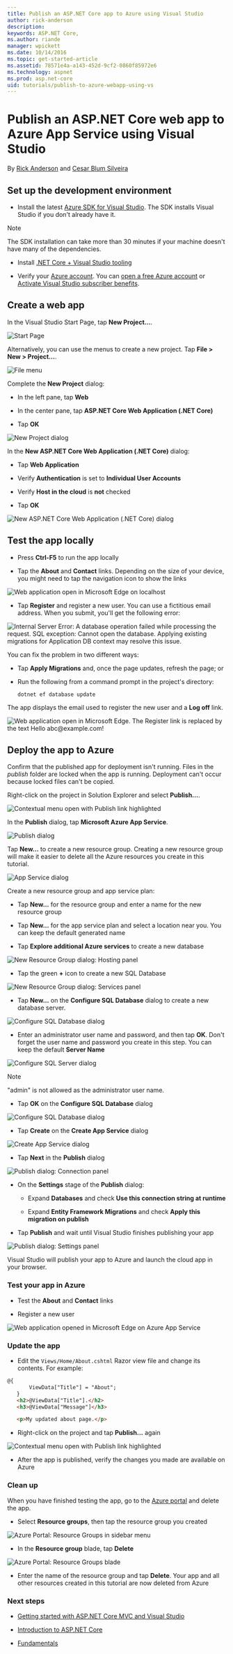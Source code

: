 ```yaml
---
title: Publish an ASP.NET Core app to Azure using Visual Studio
author: rick-anderson
description: 
keywords: ASP.NET Core,
ms.author: riande
manager: wpickett
ms.date: 10/14/2016
ms.topic: get-started-article
ms.assetid: 78571e4a-a143-452d-9cf2-0860f85972e6
ms.technology: aspnet
ms.prod: asp.net-core
uid: tutorials/publish-to-azure-webapp-using-vs
---
```

# Publish an ASP.NET Core web app to Azure App Service using Visual Studio

By [Rick Anderson](https://twitter.com/RickAndMSFT) and [Cesar Blum Silveira](https://github.com/cesarbs)

## Set up the development environment

* Install the latest [Azure SDK for Visual Studio](https://www.visualstudio.com/vs/azure-tools/). The SDK installs Visual Studio if you don't already have it.

> [!NOTE]
> The SDK installation can take more than 30 minutes if your machine doesn't have many of the dependencies.

* Install [.NET Core + Visual Studio tooling](https://www.microsoft.com/net/core)

* Verify your [Azure account](https://portal.azure.com/). You can [open a free Azure account](https://azure.microsoft.com/pricing/free-trial/) or [Activate Visual Studio subscriber benefits](https://azure.microsoft.com/pricing/member-offers/msdn-benefits-details/).

## Create a web app

In the Visual Studio Start Page, tap **New Project...**.

![Start Page](publish-to-azure-webapp-using-vs/_static/new_project.png)

Alternatively, you can use the menus to create a new project. Tap **File > New > Project...**.

![File menu](publish-to-azure-webapp-using-vs/_static/alt_new_project.png)

Complete the **New Project** dialog:

* In the left pane, tap **Web**

* In the center pane, tap **ASP.NET Core Web Application (.NET Core)**

* Tap **OK**

![New Project dialog](publish-to-azure-webapp-using-vs/_static/new_prj.png)

In the **New ASP.NET Core Web Application (.NET Core)** dialog:

* Tap **Web Application**

* Verify **Authentication** is set to **Individual User Accounts**

* Verify **Host in the cloud** is **not** checked

* Tap **OK**

![New ASP.NET Core Web Application (.NET Core) dialog](publish-to-azure-webapp-using-vs/_static/noath.png)

## Test the app locally

* Press **Ctrl-F5** to run the app locally

* Tap the **About** and **Contact** links. Depending on the size of your device, you might need to tap the navigation icon to show the links

![Web application open in Microsoft Edge on localhost](publish-to-azure-webapp-using-vs/_static/show.png)

* Tap **Register** and register a new user. You can use a fictitious email address. When you submit, you'll get the following error:

![Internal Server Error: A database operation failed while processing the request. SQL exception: Cannot open the database. Applying existing migrations for Application DB context may resolve this issue.](publish-to-azure-webapp-using-vs/_static/mig.png)

You can fix the problem in two different ways:

* Tap **Apply Migrations** and, once the page updates, refresh the page; or

* Run the following from a command prompt in the project's directory:

  <!-- literal_block {"ids": [], "xml:space": "preserve"} -->

  ```
  dotnet ef database update
     ```

The app displays the email used to register the new user and a **Log off** link.

![Web application open in Microsoft Edge. The Register link is replaced by the text Hello abc@example.com!](publish-to-azure-webapp-using-vs/_static/hello.png)

## Deploy the app to Azure

Confirm that the published app for deployment isn't running. Files in the *publish* folder are locked when the app is running. Deployment can't occur because locked files can't be copied.

Right-click on the project in Solution Explorer and select **Publish...**.

![Contextual menu open with Publish link highlighted](publish-to-azure-webapp-using-vs/_static/pub.png)

In the **Publish** dialog, tap **Microsoft Azure App Service**.

![Publish dialog](publish-to-azure-webapp-using-vs/_static/maas1.png)

Tap **New...** to create a new resource group. Creating a new resource group will make it easier to delete all the Azure resources you create in this tutorial.

![App Service dialog](publish-to-azure-webapp-using-vs/_static/newrg1.png)

Create a new resource group and app service plan:

* Tap **New...** for the resource group and enter a name for the new resource group

* Tap **New...** for the  app service plan and select a location near you. You can keep the default generated name

* Tap **Explore additional Azure services** to create a new database

![New Resource Group dialog: Hosting panel](publish-to-azure-webapp-using-vs/_static/cas.png)

* Tap the green **+** icon to create a new SQL Database

![New Resource Group dialog: Services panel](publish-to-azure-webapp-using-vs/_static/sql.png)

* Tap **New...** on the **Configure SQL Database** dialog to create a new database server.

![Configure SQL Database dialog](publish-to-azure-webapp-using-vs/_static/conf.png)

* Enter an administrator user name and password, and then tap **OK**. Don't forget the user name and password you create in this step. You can keep the default **Server Name**

![Configure SQL Server dialog](publish-to-azure-webapp-using-vs/_static/conf_servername.png)

> [!NOTE]
> "admin" is not allowed as the administrator user name.

* Tap **OK** on the  **Configure SQL Database** dialog

![Configure SQL Database dialog](publish-to-azure-webapp-using-vs/_static/conf_final.png)

* Tap **Create** on the **Create App Service** dialog

![Create App Service dialog](publish-to-azure-webapp-using-vs/_static/create_as.png)

* Tap **Next** in the **Publish** dialog

![Publish dialog: Connection panel](publish-to-azure-webapp-using-vs/_static/pubc.png)

* On the **Settings** stage of the **Publish** dialog:

  * Expand **Databases** and check **Use this connection string at runtime**

  * Expand **Entity Framework Migrations** and check **Apply this migration on publish**

* Tap **Publish** and wait until Visual Studio finishes publishing your app

![Publish dialog: Settings panel](publish-to-azure-webapp-using-vs/_static/pubs.png)

Visual Studio will publish your app to Azure and launch the cloud app in your browser.

### Test your app in Azure

* Test the **About** and **Contact** links

* Register a new user

![Web application opened in Microsoft Edge on Azure App Service](publish-to-azure-webapp-using-vs/_static/final.png)

### Update the app

* Edit the `Views/Home/About.cshtml` Razor view file and change its contents. For example:

<!-- literal_block {"ids": [], "linenos": false, "xml:space": "preserve", "language": "html", "highlight_args": {"hl_lines": [7]}} -->

```html
@{
       ViewData["Title"] = "About";
   }
   <h2>@ViewData["Title"].</h2>
   <h3>@ViewData["Message"]</h3>

   <p>My updated about page.</p>
   ```

* Right-click on the project and tap **Publish...** again

![Contextual menu open with Publish link highlighted](publish-to-azure-webapp-using-vs/_static/pub.png)

* After the app is published, verify the changes you made are available on Azure

### Clean up

When you have finished testing the app, go to the [Azure portal](https://portal.azure.com/) and delete the app.

* Select **Resource groups**, then tap the resource group you created

![Azure Portal: Resource Groups in sidebar menu](publish-to-azure-webapp-using-vs/_static/portalrg.png)

* In the **Resource group** blade, tap **Delete**

![Azure Portal: Resource Groups blade](publish-to-azure-webapp-using-vs/_static/rgd.png)

* Enter the name of the resource group and tap **Delete**. Your app and all other resources created in this tutorial are now deleted from Azure

### Next steps

* [Getting started with ASP.NET Core MVC and Visual Studio](first-mvc-app/start-mvc.md)

* [Introduction to ASP.NET Core](../index.md)

* [Fundamentals](../fundamentals/index.md)
